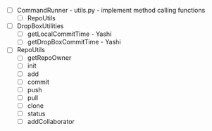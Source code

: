 - [ ] CommandRunner - utils.py - implement method calling functions
    - [ ] RepoUtils

- [ ] DropBoxUtilities
    - [ ] getLocalCommitTime - Yashi 
    - [ ] getDropBoxCommitTime - Yashi
    
- [ ] RepoUtils
    - [ ] getRepoOwner
    - [ ] init
    - [ ] add
    - [ ] commit
    - [ ] push
    - [ ] pull
    - [ ] clone
    - [ ] status
    - [ ] addCollaborator